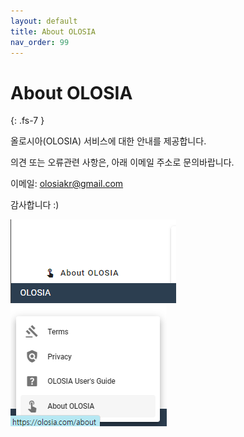 ```yaml
---
layout: default
title: About OLOSIA
nav_order: 99
---
```


# About OLOSIA
{: .fs-7 }

올로시아(OLOSIA) 서비스에 대한 안내를 제공합니다.

의견 또는 오류관련 사항은, 아래 이메일 주소로 문의바랍니다.

이메일: olosiakr@gmail.com

감사합니다 :)

![about](/assets/images/about.png)
![about-menu](/assets/images/about-menu.png)

